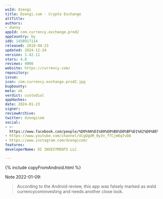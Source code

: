 ```yaml
---
wsId: dzengi
title: Dzengi.com - Crypto Exchange
altTitle: 
authors:
- danny
appId: com.currency.exchange.prod2
appCountry: by
idd: 1458917114
released: 2019-04-23
updated: 2024-12-24
version: 1.42.11
stars: 4.8
reviews: 4066
website: https://currency.com/
repository: 
issue: 
icon: com.currency.exchange.prod2.jpg
bugbounty: 
meta: ok
verdict: custodial
appHashes: 
date: 2024-01-23
signer: 
reviewArchive: 
twitter: dzengicom
social:
- >-
  https://www.facebook.com/people/%D0%9A%D1%80%D0%B8%D0%BF%D1%82%D0%BE%D0%B1%D0%B8%D1%80%D0%B6%D0%B0-Dzengicom/100076159896281/
- https://www.youtube.com/channel/UCgUgUM_0y3n_fTCjm6q7vDA
- https://www.instagram.com/dzengicom/
features: 
developerName: DI INVESTMENTS LLC

---
```


{% include copyFromAndroid.html %}

Note 2022-01-09:
>
> According to the Android review, this app was falsely marked as wsId currencycominvesting and needs another close look.

